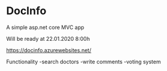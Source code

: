 # DocInfo

A simple asp.net core MVC app 
 
Will be ready at 22.01.2020 8:00h

https://docinfo.azurewebsites.net/

Functionality
  -search doctors
  -write comments
  -voting system
  
 
